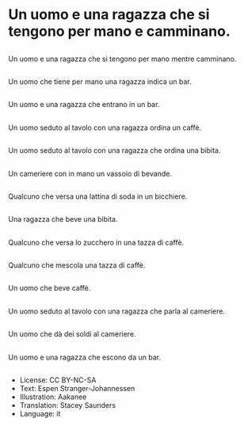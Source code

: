 # Un uomo e una ragazza che si tengono per mano e camminano.

##
Un uomo e una ragazza che si tengono per mano mentre camminano.

##
Un uomo che tiene per mano una ragazza indica un bar.

##
Un uomo e una ragazza che entrano in un bar.

##
Un uomo seduto al tavolo con una ragazza ordina un caffè.

##
Un uomo seduto al tavolo con una ragazza che ordina una bibita.

##
Un cameriere con in mano un vassoio di bevande.

##
Qualcuno che versa una lattina di soda in un bicchiere.

##
Una ragazza che beve una bibita.

##
Qualcuno che versa lo zucchero in una tazza di caffè.

##
Qualcuno che mescola una tazza di caffè.

##
Un uomo che beve caffè.

##
Un uomo seduto al tavolo con una ragazza che parla al cameriere.

##
Un uomo che dà dei soldi al cameriere.

##
Un uomo e una ragazza che escono da un bar.

##
* License: CC BY-NC-SA
* Text: Espen Stranger-Johannessen
* Illustration: Aakanee
* Translation: Stacey Saunders
* Language: it
